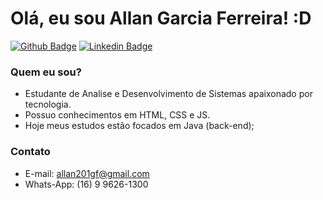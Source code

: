 # Olá, eu sou Allan Garcia Ferreira! :D

[![Github Badge](https://img.shields.io/badge/-Github-000?style=flat-square&logo=Github&logoColor=white&link=https://github.com/allan201gf)](https://github.com/allan201gf)
[![Linkedin Badge](https://img.shields.io/badge/-LinkedIn-blue?style=flat-square&logo=Linkedin&logoColor=white&link=https://www.linkedin.com/in/allan-garcia-ferreira-a4459969/)](https://www.linkedin.com/in/allan-garcia-ferreira-a4459969/)

### Quem eu sou?

 - Estudante de Analise e Desenvolvimento de Sistemas apaixonado por tecnologia.
 - Possuo conhecimentos em HTML, CSS e JS.
 - Hoje meus estudos estão focados em Java (back-end);

### Contato

 - E-mail: allan201gf@gmail.com
 - Whats-App: (16) 9 9626-1300
